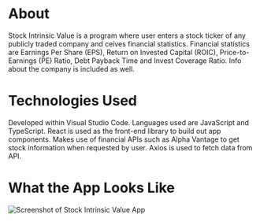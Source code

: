 # About

Stock Intrinsic Value is a program where user enters a stock ticker of any publicly traded company and ceives financial statistics. Financial statistics are Earnings Per Share (EPS), Return on Invested Capital (ROIC), Price-to-Earnings (PE) Ratio, Debt Payback Time and Invest Coverage Ratio. Info about the company is included as well.

# Technologies Used

Developed within Visual Studio Code. Languages used are JavaScript and TypeScript. React is used as the front-end library to build out app components. Makes use of financial APIs such as Alpha Vantage to get stock information when requested by user. Axios is used to fetch data from API.

# What the App Looks Like

![Screenshot of Stock Intrinsic Value App]()
